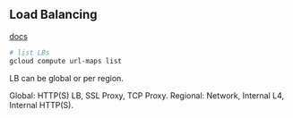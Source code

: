 Load Balancing
-

[docs](https://cloud.google.com/load-balancing/docs)

````sh
# list LBs
gcloud compute url-maps list

````

LB can be global or per region.

Global: HTTP(S) LB, SSL Proxy, TCP Proxy.
Regional: Network, Internal L4, Internal HTTP(S).
